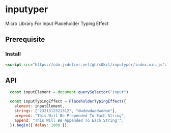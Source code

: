 # inputyper

Micro Library For Input Placeholder Typing Effect

## Prerequisite

### Install

```html
<script src="https://cdn.jsdelivr.net/gh/s0kil/inputyper/index.min.js"></script>
```

## API

```JavaScript
  const inputElement = document.querySelector("input")

  const inputTypingEffect = PlaceholderTypingEffect({
    element: inputElement,
    strings: ["2321312321312", "dwdewdwedwedwe"],
    prepend: "This Will Be Prepended To Each String",
    append: "This Will Be Appended To Each String'",
  }).begin({ delay: 1000 });
```
